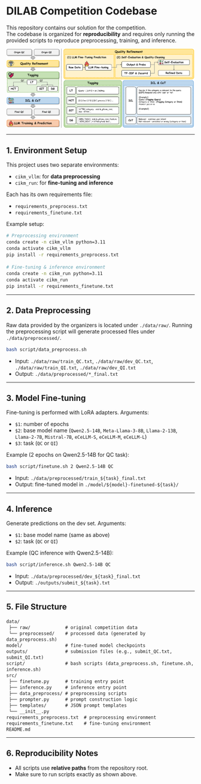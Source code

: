 # DILAB Competition Codebase

This repository contains our solution for the competition.  
The codebase is organized for **reproducibility** and requires only running the provided scripts to reproduce preprocessing, training, and inference.
<p align="center">
  <img src="framework.png" alt="Framework" width="1000"/>
</p>

---

## 1. Environment Setup
This project uses two separate environments:

- `cikm_vllm`: for **data preprocessing**
- `cikm_run`: for **fine-tuning and inference**

Each has its own requirements file:

- `requirements_preprocess.txt`
- `requirements_finetune.txt`

Example setup:
```bash
# Preprocessing environment
conda create -n cikm_vllm python=3.11
conda activate cikm_vllm
pip install -r requirements_preprocess.txt

# Fine-tuning & inference environment
conda create -n cikm_run python=3.11
conda activate cikm_run
pip install -r requirements_finetune.txt
````

---

## 2. Data Preprocessing

Raw data provided by the organizers is located under `./data/raw/`.
Running the preprocessing script will generate processed files under `./data/preprocessed/`.

```bash
bash script/data_preprocess.sh
```

* Input: `./data/raw/train_QC.txt`, `./data/raw/dev_QC.txt`, `./data/raw/train_QI.txt`, `./data/raw/dev_QI.txt`
* Output: `./data/preprocessed/*_final.txt`

---

## 3. Model Fine-tuning

Fine-tuning is performed with LoRA adapters.
Arguments:

* `$1`: number of epochs
* `$2`: base model name (`Qwen2.5-14B`, `Meta-Llama-3-8B`, `Llama-2-13B`, `Llama-2-7B`, `Mistral-7B`, `eCeLLM-S`, `eCeLLM-M`, `eCeLLM-L`)
* `$3`: task (`QC` or `QI`)

Example (2 epochs on Qwen2.5-14B for QC task):

```bash
bash script/finetune.sh 2 Qwen2.5-14B QC
```

* Input: `./data/preprocessed/train_${task}_final.txt`
* Output: fine-tuned model in `./model/${model}-finetuned-${task}/`

---

## 4. Inference

Generate predictions on the dev set.
Arguments:

* `$1`: base model name (same as above)
* `$2`: task (`QC` or `QI`)

Example (QC inference with Qwen2.5-14B):

```bash
bash script/inference.sh Qwen2.5-14B QC
```

* Input: `./data/preprocessed/dev_${task}_final.txt`
* Output: `./outputs/submit_${task}.txt`

---

## 5. File Structure

```
data/
 ├── raw/             # original competition data
 └── preprocessed/    # processed data (generated by data_preprocess.sh)
model/                # fine-tuned model checkpoints
outputs/              # submission files (e.g., submit_QC.txt, submit_QI.txt)
script/               # bash scripts (data_preprocess.sh, finetune.sh, inference.sh)
src/
 ├── finetune.py      # training entry point
 ├── inference.py     # inference entry point
 ├── data_preprocess/ # preprocessing scripts
 ├── prompter.py      # prompt construction logic
 ├── templates/       # JSON prompt templates
 └── __init__.py
requirements_preprocess.txt  # preprocessing environment
requirements_finetune.txt    # fine-tuning environment
README.md
```

---

## 6. Reproducibility Notes

* All scripts use **relative paths** from the repository root.
* Make sure to run scripts exactly as shown above.

